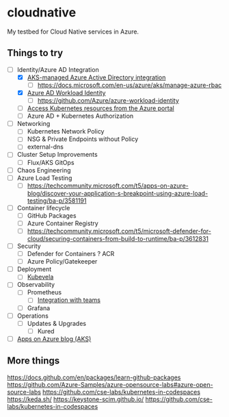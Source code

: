 # cloudnative

My testbed for Cloud Native services in Azure.

## Things to try

* [ ] Identity/Azure AD Integration
  * [x] [AKS-managed Azure Active Directory integration ](https://docs.microsoft.com/en-us/azure/aks/managed-aad)
    * [ ] https://docs.microsoft.com/en-us/azure/aks/manage-azure-rbac
  * [x] [Azure AD Workload Identity](https://azure.github.io/azure-workload-identity/)
    * [ ] <https://github.com/Azure/azure-workload-identity>
  * [ ] [Access Kubernetes resources from the Azure portal](https://docs.microsoft.com/en-us/azure/aks/kubernetes-portal)
  * [ ] Azure AD + Kubernetes Authorization
* [ ] Networking
  * [ ] Kubernetes Network Policy
  * [ ] NSG & Private Endpoints without Policy
  * [ ] external-dns
* [ ] Cluster Setup Improvements
  * [ ] Flux/AKS GitOps
* [ ] Chaos Engineering
* [ ] Azure Load Testing
  * [ ] https://techcommunity.microsoft.com/t5/apps-on-azure-blog/discover-your-application-s-breakpoint-using-azure-load-testing/ba-p/3581191
* [ ] Container lifecycle
  * [ ] GitHub Packages
  * [ ] Azure Container Registry
  * [ ] <https://techcommunity.microsoft.com/t5/microsoft-defender-for-cloud/securing-containers-from-build-to-runtime/ba-p/3612831>
* [ ] Security
  * [ ] Defender for Containers ? ACR
  * [ ] Azure Policy/Gatekeeper
* [ ] Deployment
  * [ ] [Kubevela](https://kubevela.io/)
* [ ] Observability
  * [ ] Prometheus
    * [ ] [Integration with teams](https://github.com/prometheus-msteams/prometheus-msteams)
  * [ ] Grafana
* [ ] Operations
  * [ ] Updates & Upgrades
    * [ ] Kured
* [ ] [Apps on Azure blog (AKS)](https://techcommunity.microsoft.com/t5/apps-on-azure-blog/bg-p/AppsonAzureBlog/label-name/Azure%20Kubernetes%20Service)
## More things

<https://docs.github.com/en/packages/learn-github-packages>
<https://github.com/Azure-Samples/azure-opensource-labs#azure-open-source-labs>
<https://github.com/cse-labs/kubernetes-in-codespaces>
<https://keda.sh/>
<https://keystone-scim.github.io/>
<https://github.com/cse-labs/kubernetes-in-codespaces>
